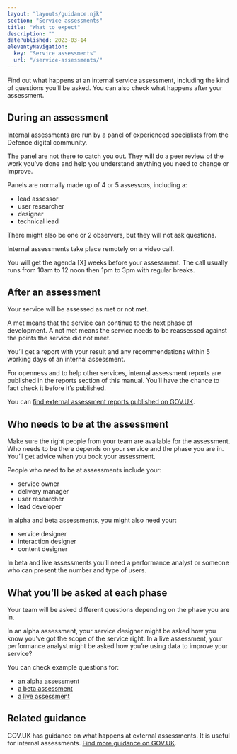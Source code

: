 ```yaml
---
layout: "layouts/guidance.njk"
section: "Service assessments"
title: "What to expect"
description: ""
datePublished: 2023-03-14
eleventyNavigation:
  key: "Service assessments"
  url: "/service-assessments/"
---
```


Find out what happens at an internal service assessment, including the kind of questions you’ll be asked. You can also check what happens after your assessment.

## During an assessment 

Internal assessments are run by a panel of experienced specialists from the Defence digital community. 

The panel are not there to catch you out. They will do a peer review of the work you’ve done and help you understand anything you need to change or improve.

Panels are normally made up of 4 or 5 assessors, including a:

- lead assessor
- user researcher 
- designer
- technical lead

There might also be one or 2 observers, but they will not ask questions.

Internal assessments take place remotely on a video call. 

You will get the agenda [X] weeks before your assessment. The call usually runs from 10am to 12 noon then 1pm to 3pm with regular breaks.  


## After an assessment 

Your service will be assessed as met or not met.

A met means that the service can continue to the next phase of development. A not met means the service needs to be reassessed against the points the service did not meet.

You’ll get a report with your result and any recommendations within 5 working days of an internal assessment. 

For openness and to help other services, internal assessment reports are published in the reports section of this manual. You’ll have the chance to fact check it before it’s published.

You can [find external assessment reports published on GOV.UK]().


## Who needs to be at the assessment

Make sure the right people from your team are available for the assessment. Who needs to be there depends on your service and the phase you are in. You’ll get advice when you book your assessment. 

People who need to be at assessments include your:

- service owner
- delivery manager
- user researcher 
- lead developer 

In alpha and beta assessments, you might also need your:

- service designer 
- interaction designer 
- content designer

In beta and live assessments you’ll need a performance analyst or someone who can present the number and type of users. 

## What you’ll be asked at each phase

Your team will be asked different questions depending on the phase you are in. 

In an alpha assessment, your service designer might be asked how you know you’ve got the scope of the service right. In a live assessment, your performance analyst might be asked how you’re using data to improve your service?

You can check example questions for:

- [an alpha assessment](/service-assessments/what-to-expect/questions-in-an-alpha-assessment)
- [a beta assessment](/service-assessments/what-to-expect/questions-in-a-beta-assessment)
- [a live assessment](/service-assessments/what-to-expect/questions-in-a-live-assessment)

## Related guidance

GOV.UK has guidance on what happens at external assessments. It is useful for internal assessments. [Find more guidance on GOV.UK](https://www.gov.uk/service-manual/service-assessments/how-service-assessments-work).


